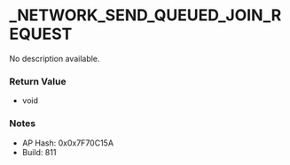 # _NETWORK_SEND_QUEUED_JOIN_REQUEST

No description available.

### Return Value
* void

### Notes
* AP Hash: 0x0x7F70C15A
* Build: 811

